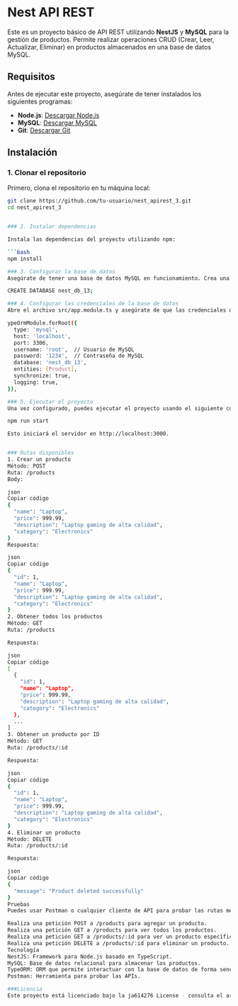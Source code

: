 # Nest API REST

Este es un proyecto básico de API REST utilizando **NestJS** y **MySQL** para la gestión de productos. Permite realizar operaciones CRUD (Crear, Leer, Actualizar, Eliminar) en productos almacenados en una base de datos MySQL.

## Requisitos

Antes de ejecutar este proyecto, asegúrate de tener instalados los siguientes programas:

- **Node.js**: [Descargar Node.js](https://nodejs.org/)
- **MySQL**: [Descargar MySQL](https://dev.mysql.com/downloads/)
- **Git**: [Descargar Git](https://git-scm.com/)

## Instalación

### 1. Clonar el repositorio

Primero, clona el repositorio en tu máquina local:

```bash
git clone https://github.com/tu-usuario/nest_apirest_3.git
cd nest_apirest_3


### 2. Instalar dependencias

Instala las dependencias del proyecto utilizando npm:

```bash
npm install

### 3. Configurar la base de datos
Asegúrate de tener una base de datos MySQL en funcionamiento. Crea una base de datos llamada nest_db_13 (o el nombre que prefieras) en MySQL:

CREATE DATABASE nest_db_13;

### 4. Configurar las credenciales de la base de datos
Abre el archivo src/app.module.ts y asegúrate de que las credenciales de tu base de datos MySQL estén correctas en la configuración de TypeORM:

ypeOrmModule.forRoot({
  type: 'mysql',
  host: 'localhost',
  port: 3306,
  username: 'root',  // Usuario de MySQL
  password: '1234',  // Contraseña de MySQL
  database: 'nest_db_13',
  entities: [Product],
  synchronize: true,
  logging: true,
}),

### 5. Ejecutar el proyecto
Una vez configurado, puedes ejecutar el proyecto usando el siguiente comando:

npm run start

Esto iniciará el servidor en http://localhost:3000.


### Rutas disponibles
1. Crear un producto
Método: POST
Ruta: /products
Body:

json
Copiar código
{
  "name": "Laptop",
  "price": 999.99,
  "description": "Laptop gaming de alta calidad",
  "category": "Electronics"
}
Respuesta:

json
Copiar código
{
  "id": 1,
  "name": "Laptop",
  "price": 999.99,
  "description": "Laptop gaming de alta calidad",
  "category": "Electronics"
}
2. Obtener todos los productos
Método: GET
Ruta: /products

Respuesta:

json
Copiar código
[
  {
    "id": 1,
    "name": "Laptop",
    "price": 999.99,
    "description": "Laptop gaming de alta calidad",
    "category": "Electronics"
  },
  ...
]
3. Obtener un producto por ID
Método: GET
Ruta: /products/:id

Respuesta:

json
Copiar código
{
  "id": 1,
  "name": "Laptop",
  "price": 999.99,
  "description": "Laptop gaming de alta calidad",
  "category": "Electronics"
}
4. Eliminar un producto
Método: DELETE
Ruta: /products/:id

Respuesta:

json
Copiar código
{
  "message": "Product deleted successfully"
}
Pruebas
Puedes usar Postman o cualquier cliente de API para probar las rutas mencionadas.

Realiza una petición POST a /products para agregar un producto.
Realiza una petición GET a /products para ver todos los productos.
Realiza una petición GET a /products/:id para ver un producto específico.
Realiza una petición DELETE a /products/:id para eliminar un producto.
Tecnología
NestJS: Framework para Node.js basado en TypeScript.
MySQL: Base de datos relacional para almacenar los productos.
TypeORM: ORM que permite interactuar con la base de datos de forma sencilla.
Postman: Herramienta para probar las APIs.

###Licencia
Este proyecto está licenciado bajo la ja614276 License - consulta el archivo LICENSE para más detalles.


